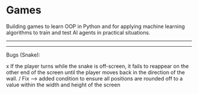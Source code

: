 # Games
Building games to learn OOP in Python and for applying machine learning algorithms to train and test AI agents in practical situations.

___________________________________________________________________________________________________________________________________________________________________________________
___________________________________________________________________________________________________________________________________________________________________________________

Bugs (Snake):

x If the player turns while the snake is off-screen, it fails to reappear on the other end of the screen until the player moves back in the direction of the wall. / Fix --> added condition to ensure all positions are rounded off to a value within the width and height of the screen
